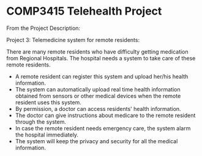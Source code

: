 # COMP3415 Telehealth Project

From the Project Description:

Project 3: Telemedicine system for remote residents:

There are many remote residents who have difficulty getting
medication from Regional Hospitals. The hospital needs a system to take
care of these remote residents.
- A remote resident can register this system and upload her/his health information.
- The system can automatically upload real time health information obtained from
sensors or other medical devices when the remote resident uses this system.
- By permission, a doctor can access residents' health information.
- The doctor can give instructions about medicare to the remote resident through the
system.
- In case the remote resident needs emergency care, the system alarm the hospital
immediately.
- The system will keep the privacy and security for all the medical information.
